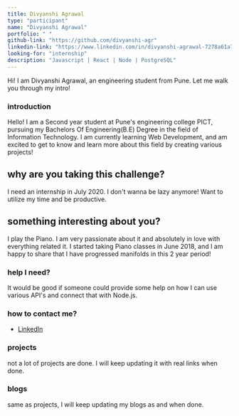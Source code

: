 ```yaml
---
title: Divyanshi Agrawal
type: "participant"
name: "Divyanshi Agrawal"
portfolio: " "
github-link: "https://github.com/divyanshi-agr"
linkedin-link: "https://www.linkedin.com/in/divyanshi-agrawal-7278a61a7/"
looking-for: "internship"
description: "Javascript | React | Node | PostgreSQL"
---
```


Hi! I am Divyanshi Agrawal, an engineering student from Pune. Let me walk you through my intro! 

### introduction

Hello! I am a Second year student at Pune's engineering college PICT, pursuing my Bachelors Of Engineering(B.E) Degree in the field of Information Technology. I am currently learning Web Development, and am excited to get to know and learn more about this field by creating various projects!

## why are you taking this challenge?

I need an internship in July 2020.
I don't wanna be lazy anymore!
Want to utilize my time and be productive.

## something interesting about you?

I play the Piano. I am very passionate about it and absolutely in love with everything related it. I started taking  Piano classes in June 2018, and I am happy to share that I have progressed manifolds in this 2 year period!

### help I need?

It would be good if someone could provide some help on how I can use various API's and connect that with Node.js.

### how to contact me?

- [LinkedIn](https://www.linkedin.com/in/divyanshi-agrawal-7278a61a7/)

### projects

not a lot of projects are done. I will keep updating it with real links when done.


### blogs

same as projects, I will keep updating my blogs as and when done.
